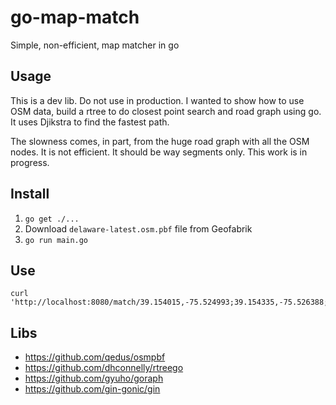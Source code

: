 # go-map-match
Simple, non-efficient, map matcher in go

## Usage
This is a dev lib. Do not use in production. I wanted to show how to use OSM data, build a rtree to do closest point search and road graph using go. It uses Djikstra to find the fastest path. 

The slowness comes, in part, from the huge road graph with all the OSM nodes. It is not efficient. It should be way segments only. This work is in progress.

## Install
1. `go get ./...`
1. Download `delaware-latest.osm.pbf` file from Geofabrik
1. `go run main.go`

## Use
```
curl 'http://localhost:8080/match/39.154015,-75.524993;39.154335,-75.526388;39.155399,-75.527152'
```

## Libs
- https://github.com/qedus/osmpbf
- https://github.com/dhconnelly/rtreego
- https://github.com/gyuho/goraph
- https://github.com/gin-gonic/gin